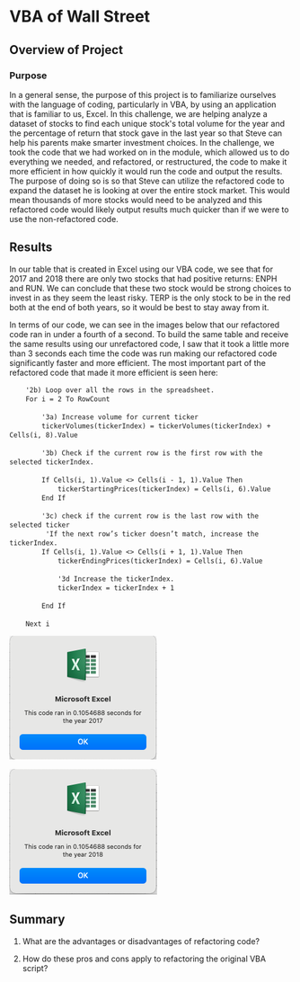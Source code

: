 # VBA of Wall Street
## Overview of Project

### Purpose

In a general sense, the purpose of this project is to familiarize ourselves with the language of coding, particularly in VBA, by using an application that is familiar to us, Excel. In this challenge, we are helping analyze a dataset of stocks to find each unique stock's total volume for the year and the percentage of return that stock gave in the last year so that Steve can help his parents make smarter investment choices. In the challenge, we took the code that we had worked on in the module, which allowed us to do everything we needed, and refactored, or restructured, the code to make it more efficient in how quickly it would run the code and output the results. The purpose of doing so is so that Steve can utilize the refactored code to expand the dataset he is looking at over the entire stock market. This would mean thousands of more stocks would need to be analyzed and this refactored code would likely output results much quicker than if we were to use the non-refactored code.

## Results

In our table that is created in Excel using our VBA code, we see that for 2017 and 2018 there are only two stocks that had positive returns: ENPH and RUN. We can conclude that these two stock would be strong choices to invest in as they seem the least risky. TERP is the only stock to be in the red both at the end of both years, so it would be best to stay away from it.

In terms of our code, we can see in the images below that our refactored code ran in under a fourth of a second. To build the same table and receive the same results using our unrefactored code, I saw that it took a little more than 3 seconds each time the code was run making our refactored code significantly faster and more efficient. The most important part of the refactored code that made it more efficient is seen here:

```
    '2b) Loop over all the rows in the spreadsheet.
    For i = 2 To RowCount
    
        '3a) Increase volume for current ticker
        tickerVolumes(tickerIndex) = tickerVolumes(tickerIndex) + Cells(i, 8).Value
        
        '3b) Check if the current row is the first row with the selected tickerIndex.
        
        If Cells(i, 1).Value <> Cells(i - 1, 1).Value Then
            tickerStartingPrices(tickerIndex) = Cells(i, 6).Value
        End If
        
        '3c) check if the current row is the last row with the selected ticker
         'If the next row’s ticker doesn’t match, increase the tickerIndex.
        If Cells(i, 1).Value <> Cells(i + 1, 1).Value Then
            tickerEndingPrices(tickerIndex) = Cells(i, 6).Value

            '3d Increase the tickerIndex.
            tickerIndex = tickerIndex + 1
            
        End If
    
    Next i
```

![VBA_Challenge_2017.png](https://github.com/amirshirazi1/stock-analysis/blob/main/Resources/VBA_Challenge_2017.png)

![VBA_Challenge_2018.png](https://github.com/amirshirazi1/stock-analysis/blob/main/Resources/VBA_Challenge_2018.png)

## Summary

1. What are the advantages or disadvantages of refactoring code?

2. How do these pros and cons apply to refactoring the original VBA script?
